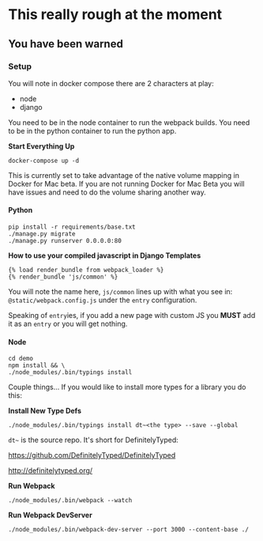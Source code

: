 # This really rough at the moment
## You have been warned

### Setup

You will note in docker compose there are 2 characters at play:

- node
- django

You need to be in the node container to run the webpack builds.
You need to be in the python container to run the python app.

**Start Everything Up**

```
docker-compose up -d
```

This is currently set to take advantage of the native volume mapping in Docker
for Mac beta. If you are not running Docker for Mac Beta you will have issues
and need to do the volume sharing another way.

#### Python
```
pip install -r requirements/base.txt
./manage.py migrate
./manage.py runserver 0.0.0.0:80
```

**How to use your compiled javascript in Django Templates**

```
{% load render_bundle from webpack_loader %}
{% render_bundle 'js/common' %}
```

You will note the name here, `js/common` lines up with what you see in:
`@static/webpack.config.js` under the `entry` configuration. 

Speaking of `entry`ies, if you add a new page with custom JS you **MUST**
add it as an `entry` or you will get nothing.

#### Node
```
cd demo
npm install && \
./node_modules/.bin/typings install
```

Couple things...
If you would like to install more types for a library you do this:

**Install New Type Defs**
```
./node_modules/.bin/typings install dt~<the type> --save --global
```

`dt~` is the source repo. It's short for DefinitelyTyped:

https://github.com/DefinitelyTyped/DefinitelyTyped

http://definitelytyped.org/



**Run Webpack**

```
./node_modules/.bin/webpack --watch
```


**Run Webpack DevServer**
```
./node_modules/.bin/webpack-dev-server --port 3000 --content-base ./
```
